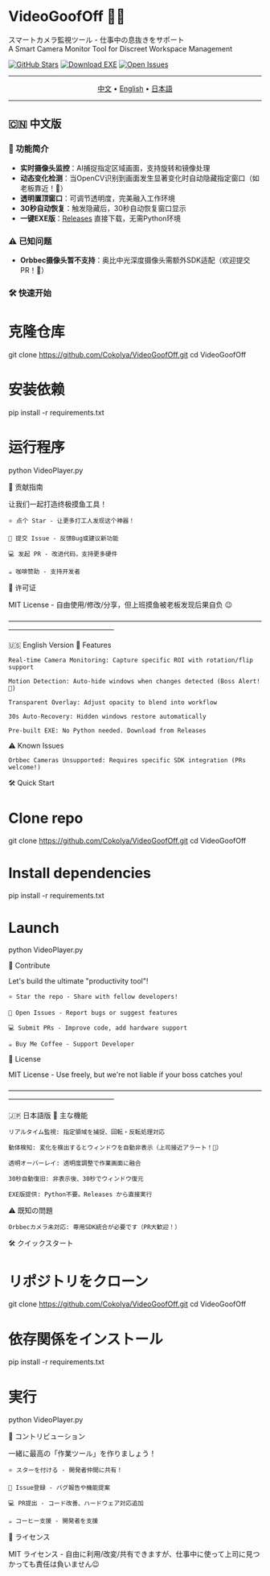 # VideoGoofOff 🎥✨
スマートカメラ監視ツール - 仕事中の息抜きをサポート  
A Smart Camera Monitor Tool for Discreet Workspace Management

[![GitHub Stars](https://img.shields.io/github/stars/CokoIya/VideoGoofOff?style=social)](https://github.com/CokoIya/VideoGoofOff/stargazers)
[![Download EXE](https://img.shields.io/badge/Download-EXE-brightgreen)](https://github.com/CokoIya/VideoGoofOff/releases/latest)
[![Open Issues](https://img.shields.io/github/issues/CokoIya/VideoGoofOff)](https://github.com/CokoIya/VideoGoofOff/issues)

---

<p align="center">
  <a href="#中文">中文</a> • 
  <a href="#english">English</a> • 
  <a href="#日本語">日本語</a>
</p>

---

<a name="中文"></a>
## 🇨🇳 中文版

### 🌟 功能简介
- **实时摄像头监控**：AI捕捉指定区域画面，支持旋转和镜像处理 
- **动态变化检测**：当OpenCV识别到画面发生显著变化时自动隐藏指定窗口（如老板靠近！👀）  
- **透明置顶窗口**：可调节透明度，完美融入工作环境  
- **30秒自动恢复**：触发隐藏后，30秒自动恢复窗口显示  
- **一键EXE版**：[Releases](https://github.com/CokoIya/VideoGoofOff/releases) 直接下载，无需Python环境  

### ⚠️ 已知问题
- **Orbbec摄像头暂不支持**：奥比中光深度摄像头需额外SDK适配（欢迎提交PR！🤝）  

### 🛠️ 快速开始
# 克隆仓库
git clone https://github.com/CokoIya/VideoGoofOff.git
cd VideoGoofOff

# 安装依赖
pip install -r requirements.txt

# 运行程序
python VideoPlayer.py

🚀 贡献指南

让我们一起打造终极摸鱼工具！

    ⭐ 点个 Star - 让更多打工人发现这个神器！

    🐞 提交 Issue - 反馈Bug或建议新功能

    💻 发起 PR - 改进代码，支持更多硬件

    ☕ 咖啡赞助 - 支持开发者

📜 许可证

MIT License - 自由使用/修改/分享，但上班摸鱼被老板发现后果自负 😉

———————————————————————————————————————————————————

<a name="english"></a>
🇺🇸 English Version
🌟 Features

    Real-time Camera Monitoring: Capture specific ROI with rotation/flip support

    Motion Detection: Auto-hide windows when changes detected (Boss Alert! 👀)

    Transparent Overlay: Adjust opacity to blend into workflow

    30s Auto-Recovery: Hidden windows restore automatically

    Pre-built EXE: No Python needed. Download from Releases

⚠️ Known Issues

    Orbbec Cameras Unsupported: Requires specific SDK integration (PRs welcome!)

🛠️ Quick Start

# Clone repo
git clone https://github.com/CokoIya/VideoGoofOff.git
cd VideoGoofOff

# Install dependencies
pip install -r requirements.txt

# Launch
python VideoPlayer.py

🚀 Contribute

Let's build the ultimate "productivity tool"!

    ⭐ Star the repo - Share with fellow developers!

    🐞 Open Issues - Report bugs or suggest features

    💻 Submit PRs - Improve code, add hardware support

    ☕ Buy Me Coffee - Support Developer

📜 License

MIT License - Use freely, but we're not liable if your boss catches you!

———————————————————————————————————————————————————

<a name="日本語"></a>
🇯🇵 日本語版
🌟 主な機能

    リアルタイム監視: 指定領域を捕捉、回転・反転処理対応

    動体検知: 変化を検出するとウィンドウを自動非表示（上司接近アラート！👀）

    透明オーバーレイ: 透明度調整で作業画面に融合

    30秒自動復旧: 非表示後、30秒でウィンドウ復元

    EXE版提供: Python不要。Releases から直接実行

⚠️ 既知の問題

    Orbbecカメラ未対応: 専用SDK統合が必要です（PR大歓迎！）

🛠️ クイックスタート

# リポジトリをクローン
git clone https://github.com/CokoIya/VideoGoofOff.git
cd VideoGoofOff

# 依存関係をインストール
pip install -r requirements.txt

# 実行
python VideoPlayer.py

🚀 コントリビューション

一緒に最高の「作業ツール」を作りましょう！

    ⭐ スターを付ける - 開発者仲間に共有！

    🐞 Issue登録 - バグ報告や機能提案

    💻 PR提出 - コード改善、ハードウェア対応追加

    ☕ コーヒー支援 - 開発者を支援

📜 ライセンス

MIT ライセンス - 自由に利用/改変/共有できますが、仕事中に使って上司に見つかっても責任は負いません😉
